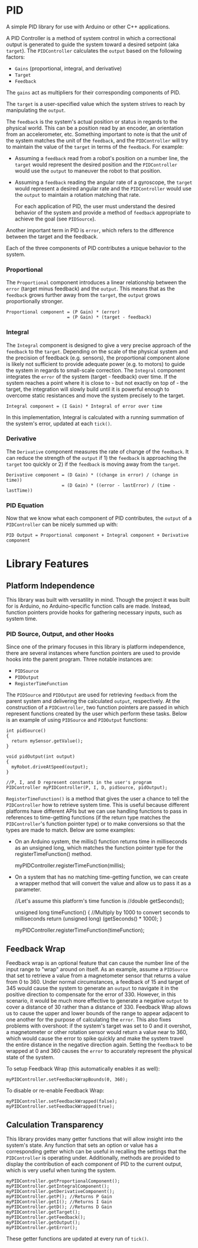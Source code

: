 # PID
A simple PID library for use with Arduino or other C++ applications.

A PID Controller is a method of system control in which a correctional output
is generated to guide the system toward a desired setpoint (aka `target`).
The `PIDController` calculates the `output` based on the following factors:

 * `Gains` (proportional, integral, and derivative)
 * `Target`
 * `Feedback`

 The `gains` act as multipliers for their corresponding components of PID.

  The `target` is a user-specified value which the system
strives to reach by manipulating the `output`.

  The `feedback` is the system's actual position or status in regards to the
physical world.  This can be a position read by an encoder, an orientation from
an accelerometer, etc. Something important to note is that the <i>unit</i> of
the system matches the unit of the `feedback`, and the `PIDController` will try
to maintain the value of the `target` in terms of the `feedback`.  For example:

  * Assuming a `feedback` read from a robot's position on a number line, the
  `target` would represent the desired position and the `PIDController` would
  use the `output` to maneuver the robot to that position.
  * Assuming a `feedback` reading the angular rate of a gyroscope, the `target`
  would represent a desired angular rate and the `PIDController` would use the
  `output` to maintain a rotation matching that rate.

    For each application of PID, the user must understand the desired behavior
    of the system and provide a method of `feedback` appropriate to achieve the
    goal (see `PIDSource`).

  Another important term in PID is `error`, which refers to the difference
between the target and the feedback.

Each of the three components of PID contributes a unique behavior to the
system.

### Proportional

The `Proportional` component introduces a linear relationship between the
`error` (target minus feedback) and the `output`.  This means that as the
`feedback` grows further away from the `target`, the `output` grows
proportionally stronger.

    Proportional component = (P Gain) * (error)
                           = (P Gain) * (target - feedback)

### Integral

The `Integral` component is designed to give a very precise approach of the
`feedback` to the `target`.  Depending on the scale of the physical system
and the precision of feedback (e.g. sensors), the proportional component
alone is likely not sufficient to provide adequate power (e.g. to motors)
to guide the system in regards to small-scale correction.  The `Integral`
component integrates the `error` of the system (target - feedback) over
time.  If the system reaches a point where it is close to - but not exactly
on top of - the target, the integration will slowly build until it is
powerful enough to overcome static resistances and move the system
precisely to the target.

    Integral component = (I Gain) * Integral of error over time

In this implementation, Integral is calculated with a running summation of the system's error, updated at each `tick()`.

### Derivative

The `Derivative` component measures the rate of change of the `feedback`.
It can reduce the strength of the `output` if 1) the `feedback` is approaching
the `target` too quickly or 2) if the `feedback` is moving away from the
`target`.

    Derivative component = (D Gain) * ((change in error) / (change in time))
                         = (D Gain) * ((error - lastError) / (time - lastTime))

### PID Equation

Now that we know what each component of PID contributes, the `output` of a
`PIDController` can be nicely summed up with:

    PID Output = Proportional component + Integral component + Derivative component

# Library Features

## Platform Independence

This library was built with versatility in mind.  Though the project it was
built for is Arduino, no Arduino-specific function calls are made.  Instead,
function pointers provide hooks for gathering necessary inputs, such as system
time.

### PID Source, Output, and other Hooks

Since one of the primary focuses in this library is platform independence, there
are several instances where function pointers are used to provide hooks into the
parent program.  Three notable instances are:

  * `PIDSource`
  * `PIDOutput`
  * `RegisterTimeFunction`

The `PIDSource` and `PIDOutput` are used for retrieving `feedback` from the
parent system and delivering the calculated `output`, respectively.  At the
construction of a `PIDController`, two function pointers are passed in which
represent functions created by the user which perform these tasks.  Below is an
example of using `PIDSource` and `PIDOutput` functions:

    int pidSource()
    {
      return mySensor.getValue();
    }

    void pidOutput(int output)
    {
      myRobot.driveAtSpeed(output);
    }

    //P, I, and D represent constants in the user's program
    PIDController myPIDController(P, I, D, pidSource, pidOutput);

`RegisterTimeFunction()` is a method that gives the user a chance to tell the
`PIDController` how to retrieve system time.  This is useful because different
platforms have different APIs but we can use handling functions to pass in
references to time-getting functions (if the return type matches the
`PIDController`'s function pointer type) or to make conversions so that the
types are made to match.  Below are some examples:

* On an Arduino system, the millis() function returns time in milliseconds
as an unsigned long, which matches the function pointer type for
the registerTimeFunction() method.


    myPIDController.registerTimeFunction(millis);


* On a system that has no matching time-getting function, we can create a
wrapper method that will convert the value and allow us to pass it as a
parameter.


    //Let's assume this platform's time function is
    //double getSeconds();

    unsigned long timeFunction()
    {
      //Multiply by 1000 to convert seconds to milliseconds
      return (unsigned long) (getSeconds() * 1000);
    }

    myPIDController.registerTimeFunction(timeFunction);

## Feedback Wrap

Feedback wrap is an optional feature that can cause the number line of the input
range to "wrap" around on itself.  As an example, assume a `PIDSource` that set
to retrieve a value from a magnetometer sensor that returns a value from 0 to 360.
Under normal circumstances, a feedback of 15 and target of 345 would cause
the system to generate an `output` to navigate it in the positive direction to
compensate for the error of 330.  However, in this scenario, it would be much
more effective to generate a negative `output` to cover a distance of 30 rather
than a distance of 330.  Feedback Wrap allows us to cause the upper and lower
bounds of the range to appear adjacent to one another for the purpose of
calculating the `error`.  This also fixes problems with overshoot: if the
system's target was set to 0 and it overshot, a magnetometer or other rotation
sensor would return a value near to 360, which would cause the error to spike
quickly and make the system travel the entire distance in the negative direction
again. Setting the `feedback` to be wrapped at 0 and 360 causes the `error` to
accurately represent the physical state of the system.

To setup Feedback Wrap (this automatically enables it as well):

    myPIDController.setFeedbackWrapBounds(0, 360);

To disable or re-enable Feedback Wrap:

    myPIDController.setFeedbackWrapped(false);
    myPIDController.setFeedbackWrapped(true);

## Calculation Transparency

This library provides many getter functions that will allow insight into the
system's state.  Any function that sets an option or value has a corresponding
getter which can be useful in recalling the settings that the `PIDController` is
operating under.  Additionally, methods are provided to display the contribution
of each component of PID to the current output, which is very useful when tuning
the system.

    myPIDController.getProportionalComponent();
    myPIDController.getIntegralComponent();
    myPIDController.getDerivativeComponent();
    myPIDController.getP(); //Returns P Gain
    myPIDController.getI(); //Returns I Gain
    myPIDController.getD(); //Returns D Gain
    myPIDController.getTarget();
    myPIDController.getFeedback();
    myPIDController.getOutput();
    myPIDController.getError();

These getter functions are updated at every run of `tick()`.
